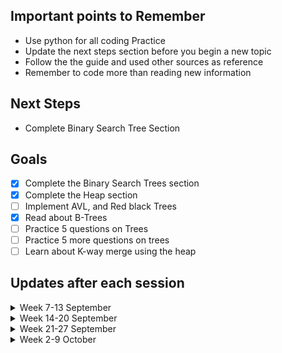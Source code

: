 ## Important points to Remember
- Use python for all coding Practice
- Update the next steps section before you begin a new topic
- Follow the the guide and used other sources as reference
- Remember to code more than reading new information


## Next Steps
- Complete Binary Search Tree Section


## Goals
- [x] Complete the Binary Search Trees section
- [x] Complete the Heap section
- [ ] Implement AVL, and Red black Trees
- [x] Read about B-Trees
- [ ] Practice 5 questions on Trees
- [ ] Practice 5 more questions on trees
- [ ] Learn about K-way merge using the heap

## Updates after each session

<details>
<summary>Week 7-13 September </summary>
- Complete Trees - Notes and Backgrounds
- Impletmented BST with insert, height, min, max, print methods
- 2 leetcode Questions on Trees
</details>


<details>
<summary>Week 14-20 September </summary>
- no work done
</details>

<details>
<summary>Week 21-27 September </summary>
- Implemented deletion of a node in BST
- Implemented whether a tree is valid binary tree or not
- Watched 3 heap videos.
- Completed heap videos
</details>


<details>
<summary>Week 2-9 October</summary>
- Read B trees, Splay trees and Red black trees
- Implemented 2 leetcode questions
</details>
